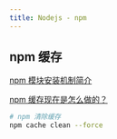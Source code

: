 ```yaml
---
title: Nodejs - npm
---
```


## npm 缓存

[npm 模块安装机制简介](http://www.ruanyifeng.com/blog/2016/01/npm-install.html)

[npm 缓存现在是怎么做的？](https://www.zhihu.com/question/305539244/answer/551386426)

```zsh
# npm 清除缓存
npm cache clean --force
```
